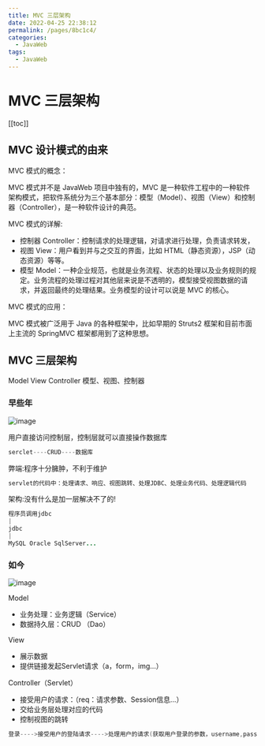 ```yaml
---
title: MVC 三层架构
date: 2022-04-25 22:38:12
permalink: /pages/8bc1c4/
categories:
  - JavaWeb
tags:
  - JavaWeb
---
```

# MVC 三层架构

[[toc]]

## MVC 设计模式的由来

MVC 模式的概念：

MVC 模式并不是 JavaWeb 项目中独有的，MVC 是一种软件工程中的一种软件架构模式，把软件系统分为三个基本部分：模型（Model）、视图（View）和控制器（Controller），是一种软件设计的典范。

MVC 模式的详解:

- 控制器 Controller：控制请求的处理逻辑，对请求进行处理，负责请求转发，
- 视图 View：用户看到并与之交互的界面，比如 HTML（静态资源），JSP（动态资源）等等。
- 模型 Model：一种企业规范，也就是业务流程、状态的处理以及业务规则的规定。业务流程的处理过程对其他层来说是不透明的，模型接受视图数据的请求，并返回最终的处理结果。业务模型的设计可以说是 MVC 的核心。

MVC 模式的应用：

MVC 模式被广泛用于 Java 的各种框架中，比如早期的 Struts2 框架和目前市面上主流的 SpringMVC 框架都用到了这种思想。

## MVC 三层架构

Model View Controller 模型、视图、控制器

### 早些年

![image](https://cdn.jsdelivr.net/gh/xustudyxu/image-hosting@master/20220423/image.5danx0e3lhw0.webp)

用户直接访问控制层，控制层就可以直接操作数据库

```java
serclet----CRUD----数据库
```

弊端:程序十分臃肿，不利于维护 

```java
servlet的代码中：处理请求、响应、视图跳转、处理JDBC、处理业务代码、处理逻辑代码
```

架构:没有什么是加一层解决不了的!

```java
程序员调用jdbc
|
jdbc
|
MySQL Oracle SqlServer...
```

### 如今

![image](https://cdn.jsdelivr.net/gh/xustudyxu/image-hosting@master/20220423/image.4itz02rhe2g0.webp)

Model

- 业务处理：业务逻辑（Service）
- 数据持久层：CRUD （Dao）

View

- 展示数据
- 提供链接发起Servlet请求（a，form，img…）

Controller（Servlet）

- 接受用户的请求：（req：请求参数、Session信息…）
- 交给业务层处理对应的代码
- 控制视图的跳转

```java
登录---->接受用户的登陆请求---->处理用户的请求(获取用户登录的参数，username,password)---->交给业务层处理登陆业务(判断用户名密码是否正确:事务)---->Dao层查询用户名和密码是否正确---->数据库
```

